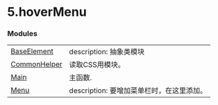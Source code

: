 <!DOCTYPE html>
<html><head>

</head>
<body>
<h1>5.hoverMenu</h1>



<h3>Modules</h3>
<table>
<tr>
<td><a href="5.hoverMenu.BaseElement.md">BaseElement</a></td>
<td>description: &#25277;&#35937;&#31867;&#27169;&#22359;</td>
</tr><tr>
<td><a href="5.hoverMenu.CommonHelper.md">CommonHelper</a></td>
<td>&#35835;&#21462;CSS&#29992;&#27169;&#22359;&#12290;</td>
</tr><tr>
<td><a href="5.hoverMenu.Main.md">Main</a></td>
<td>&#20027;&#20989;&#25968;.</td>
</tr><tr>
<td><a href="5.hoverMenu.Menu.md">Menu</a></td>
<td>description: &#35201;&#22686;&#21152;&#33756;&#21333;&#26639;&#26102;&#65292;&#22312;&#36825;&#37324;&#28155;&#21152;&#12290;<br></td>
</tr>
</table>
</body></html>